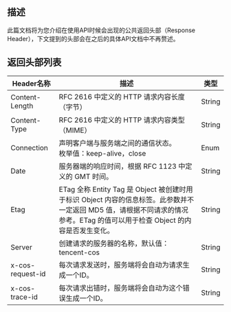 ## 描述

此篇文档将为您介绍在使用API时候会出现的公共返回头部（Response Header），下文提到的头部会在之后的具体API文档中不再赘述。

##  返回头部列表

| Header名称         | 描述                                       | 类型     |
| ---------------- | ---------------------------------------- | ------ |
| Content-Length   | RFC 2616 中定义的 HTTP 请求内容长度（字节）            | String |
| Content-Type     | RFC 2616 中定义的 HTTP 请求内容类型（MIME）          | String |
| Connection       | 声明客户端与服务端之间的通信状态。<br />枚举值：keep-alive，close | Enum   |
| Date             | 服务器端的响应时间，根据 RFC 1123 中定义的 GMT 时间。       | String |
| Etag             | ETag 全称 Entity Tag 是 Object 被创建时用于标识 Object 内容的信息标签。此参数并不一定返回 MD5 值，请根据不同请求的情况参考。ETag 的值可以用于检查 Object 的内容是否发生变化。 | String |
| Server           | 创建请求的服务器的名称，默认值：tencent-cos              | String |
| x-cos-request-id | 每次请求发送时，服务端将会自动为请求生成一个ID。                | String |
| x-cos-trace-id   | 每次请求出错时，服务端将会自动为这个错误生成一个ID。              | String |

